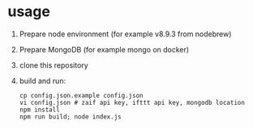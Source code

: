 # usage
1. Prepare node environment (for example v8.9.3 from nodebrew)
2. Prepare MongoDB (for example mongo on docker)
3. clone this repository
4. build and run:

   ```
   cp config.json.example config.json
   vi config.json # zaif api key, ifttt api key, mongodb location
   npm install
   npm run build; node index.js
   ```
